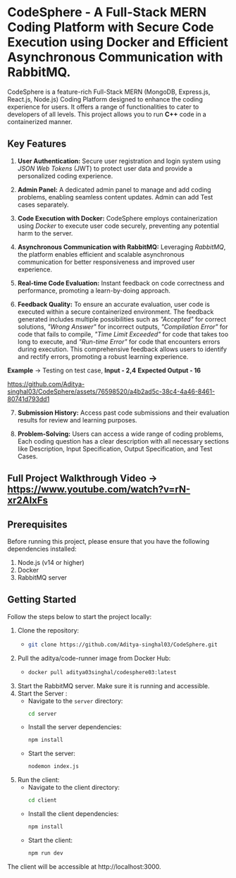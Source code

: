 # CodeSphere - A Full-Stack MERN Coding Platform with Secure Code Execution using Docker and Efficient Asynchronous Communication with RabbitMQ.
CodeSphere is a feature-rich Full-Stack MERN (MongoDB, Express.js, React.js, Node.js) Coding Platform designed to enhance the coding experience for users. It offers a range of functionalities to cater to developers of all levels. This project allows you to run **C++** code in a containerized manner.

## Key Features

1. **User Authentication:** Secure user registration and login system using *JSON Web Tokens* (JWT) to protect user data and provide a personalized coding experience.

2. **Admin Panel:** A dedicated admin panel to manage and add coding problems, enabling seamless content updates. Admin can add Test cases separately.

3. **Code Execution with Docker:** CodeSphere employs containerization using *Docker* to execute user code securely, preventing any potential harm to the server.

4. **Asynchronous Communication with RabbitMQ:** Leveraging *RabbitMQ*, the platform enables efficient and scalable asynchronous communication for better responsiveness and improved user experience.
   
5. **Real-time Code Evaluation:** Instant feedback on code correctness and performance, promoting a learn-by-doing approach.

6. **Feedback Quality:** To ensure an accurate evaluation, user code is executed within a secure containerized environment. The feedback generated includes multiple possibilities such as *"Accepted"* for correct solutions, *"Wrong Answer"* for incorrect outputs, *"Compilation Error"* for code that fails to compile, *"Time Limit Exceeded"* for code that takes too long to execute, and *"Run-time Error"* for code that encounters errors during execution. This comprehensive feedback allows users to identify and rectify errors, promoting a robust learning experience.

**Example** -> Testing on test case, **Input - 2,4**  **Expected Output - 16**

https://github.com/Aditya-singhal03/CodeSphere/assets/76598520/a4b2ad5c-38c4-4a46-8461-80741d793dd1

7. **Submission History:** Access past code submissions and their evaluation results for review and learning purposes.

8. **Problem-Solving:** Users can access a wide range of coding problems, Each coding question has a clear description with all necessary sections like Description, Input Specification, Output Specification, and Test Cases.

## Full Project Walkthrough Video -> https://www.youtube.com/watch?v=rN-xr2AIxFs



## Prerequisites

Before running this project, please ensure that you have the following dependencies installed:
   1. Node.js (v14 or higher)
   2. Docker
   3. RabbitMQ server

## Getting Started

Follow the steps below to start the project locally:
   1. Clone the repository:
      - ```bash
        git clone https://github.com/Aditya-singhal03/CodeSphere.git
   2. Pull the aditya/code-runner image from Docker Hub:
      - ```bash
        docker pull aditya03singhal/codesphere03:latest
   3. Start the RabbitMQ server. Make sure it is running and accessible.
   4. Start the Server :
      - Navigate to the `server` directory:
        ```bash
        cd server
      - Install the server dependencies:
        ```bash
        npm install
      - Start the server:
        ```bash
        nodemon index.js
   5. Run the client:
      - Navigate to the client directory:
        ```bash
        cd client
      - Install the client dependencies:
        ```bash
        npm install
      - Start the client:
        ```bash
        npm run dev
   The client will be accessible at http://localhost:3000.
